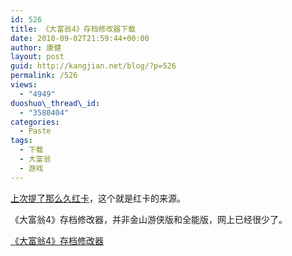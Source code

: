 ```yaml
---
id: 526
title: 《大富翁4》存档修改器下载
date: 2010-09-02T21:59:44+00:00
author: 康健
layout: post
guid: http://kangjian.net/blog/?p=526
permalink: /526
views:
  - "4949"
duoshuo\_thread\_id:
  - "3580404"
categories:
  - Paste
tags:
  - 下载
  - 大富翁
  - 游戏
---
```

<a href="http://kangjian.net/blog/524/" target="_blank">上次提了那么久红卡</a>，这个就是红卡的来源。

《大富翁4》存档修改器，并非金山游侠版和全能版，网上已经很少了。

[《大富翁4》存档修改器][1]

[1]:	http://kangjian.net/download/rich4edit.rar